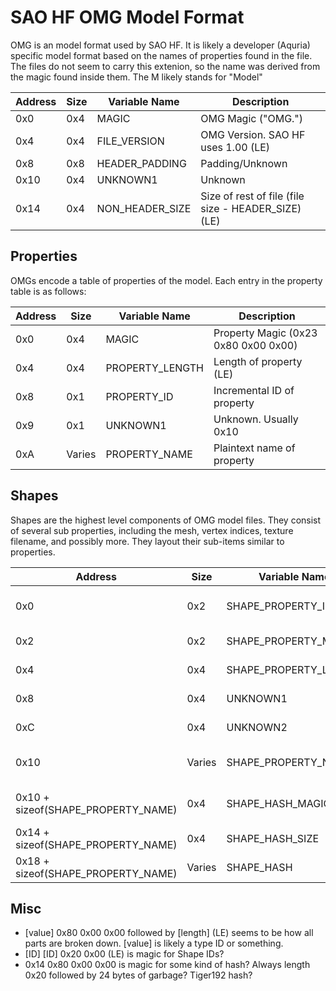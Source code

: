# SAO HF OMG Model Format

OMG is an model format used by SAO HF.  It is likely a developer (Aquria) specific model format based on the names of properties found in the file.  The files do not seem to carry this extenion, so the name was derived from the magic found inside them.  The M likely stands for "Model"


| Address | Size | Variable Name | Description
|--|--|--|--|
0x0 | 0x4 | MAGIC | OMG Magic ("OMG.")
0x4 | 0x4 | FILE_VERSION | OMG Version.  SAO HF uses 1.00 (LE)
0x8 | 0x8 | HEADER_PADDING | Padding/Unknown
0x10 | 0x4 | UNKNOWN1 | Unknown
0x14 | 0x4 | NON_HEADER_SIZE | Size of rest of file (file size - HEADER_SIZE) (LE)


## Properties

OMGs encode a table of properties of the model.  Each entry in the property table is as follows:

| Address | Size | Variable Name | Description
|--|--|--|--|
0x0 | 0x4 | MAGIC | Property Magic (0x23 0x80 0x00 0x00)
0x4 | 0x4 | PROPERTY_LENGTH | Length of property (LE)
0x8 | 0x1 | PROPERTY_ID | Incremental ID of property
0x9 | 0x1 | UNKNOWN1 | Unknown.  Usually 0x10
0xA | Varies | PROPERTY_NAME | Plaintext name of property

## Shapes

Shapes are the highest level components of OMG model files.  They consist of several sub properties, including the mesh, vertex indices, texture filename, and possibly more.  They layout their sub-items similar to properties.

| Address | Size | Variable Name | Description
|--|--|--|--|
0x0 | 0x2 | SHAPE_PROPERTY_ID | Shape Property ID (starts at 3?)
0x2 | 0x2 | SHAPE_PROPERTY_MAGIC | Magic? (0x24 0x00)
0x4 | 0x4 | SHAPE_PROPERTY_LENGTH | Length of property (LE)
0x8 | 0x4 | UNKNOWN1 | Unknown.  Usually 0x20
0xC | 0x4 | UNKNOWN2 | Unknown.  Usually 0x20
0x10 | Varies | SHAPE_PROPERTY_NAME | Plaintext name of property
0x10 + sizeof(SHAPE_PROPERTY_NAME) | 0x4 | SHAPE_HASH_MAGIC | Magic that indicates hash????
0x14 + sizeof(SHAPE_PROPERTY_NAME) | 0x4 | SHAPE_HASH_SIZE | Hash size???? (LE)
0x18 + sizeof(SHAPE_PROPERTY_NAME) | Varies | SHAPE_HASH | Hash???? Tiger192????

## Misc 

- [value] 0x80 0x00 0x00 followed by [length] (LE) seems to be how all parts are broken down.  [value] is likely a type ID or something.
- [ID] [ID] 0x20 0x00 (LE) is magic for Shape IDs?
- 0x14 0x80 0x00 0x00 is magic for some kind of hash?  Always length 0x20 followed by 24 bytes of garbage?  Tiger192 hash?
